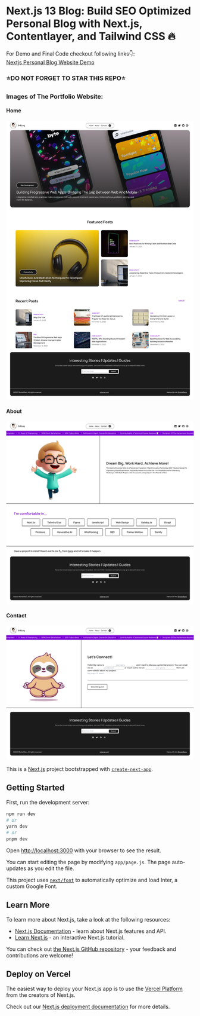 # Next.js 13 Blog: Build SEO Optimized Personal Blog with Next.js, Contentlayer, and Tailwind CSS 🔥

For Demo and Final Code checkout following links👇: <br />
[Nextjs Personal Blog Website Demo](https://seo-optimized-blog-using-nextjs.vercel.app/) <br />

### ⭐DO NOT FORGET TO STAR THIS REPO⭐

### Images of The Portfolio Website:

#### Home
![Nextjs Personal Blog Website](https://github.com/shohelrana-dev/seo-optimized-blog-using-nextjs/blob/main/project-images/home-big.png?raw=true)

#### About
![Nextjs Personal Blog Website About Page](https://github.com/shohelrana-dev/seo-optimized-blog-using-nextjs/blob/main/project-images/about-big.png?raw=true)

#### Contact
![Next.js Personal Blog Website Contact Page](https://github.com/shohelrana-dev/seo-optimized-blog-using-nextjs/blob/main/project-images/contact-big.png?raw=true)


This is a [Next.js](https://nextjs.org/) project bootstrapped with [`create-next-app`](https://github.com/vercel/next.js/tree/canary/packages/create-next-app).

## Getting Started

First, run the development server:

```bash
npm run dev
# or
yarn dev
# or
pnpm dev
```

Open [http://localhost:3000](http://localhost:3000) with your browser to see the result.

You can start editing the page by modifying `app/page.js`. The page auto-updates as you edit the file.

This project uses [`next/font`](https://nextjs.org/docs/basic-features/font-optimization) to automatically optimize and load Inter, a custom Google Font.

## Learn More

To learn more about Next.js, take a look at the following resources:

- [Next.js Documentation](https://nextjs.org/docs) - learn about Next.js features and API.
- [Learn Next.js](https://nextjs.org/learn) - an interactive Next.js tutorial.

You can check out [the Next.js GitHub repository](https://github.com/vercel/next.js/) - your feedback and contributions are welcome!

## Deploy on Vercel

The easiest way to deploy your Next.js app is to use the [Vercel Platform](https://vercel.com/new?utm_medium=default-template&filter=next.js&utm_source=create-next-app&utm_campaign=create-next-app-readme) from the creators of Next.js.

Check out our [Next.js deployment documentation](https://nextjs.org/docs/deployment) for more details.
